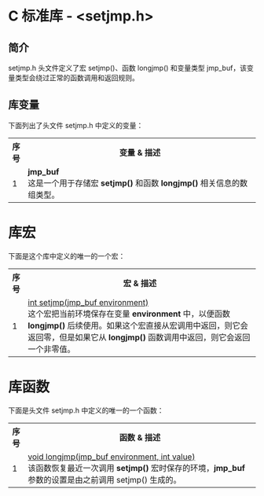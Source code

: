 # C 标准库 - <setjmp.h>

## 简介

setjmp.h 头文件定义了宏 setjmp()、函数 longjmp() 和变量类型 jmp_buf，该变量类型会绕过正常的函数调用和返回规则。

## 库变量

下面列出了头文件 setjmp.h 中定义的变量：

</p> <table > <tr><th style="width:5%">序号</th><th>变量 &amp; 描述</th></tr> <tr><td>1</td><td><b>jmp_buf </b><br />这是一个用于存储宏 <b>setjmp()</b> 和函数 <b>longjmp()</b> 相关信息的数组类型。</td></tr> </table> 

# 库宏

下面是这个库中定义的唯一的一个宏：

</p> <table > <tr><th style="width:5%">序号</th><th>宏 &amp; 描述</th></tr> <tr><td>1</td><td><a href="setjmp.md">int setjmp(jmp_buf environment)</a><br />这个宏把当前环境保存在变量 <b>environment</b> 中，以便函数 <b>longjmp()</b> 后续使用。如果这个宏直接从宏调用中返回，则它会返回零，但是如果它从 <b>longjmp()</b> 函数调用中返回，则它会返回一个非零值。</td></tr> </table> 

# 库函数

下面是头文件 setjmp.h 中定义的唯一的一个函数：

</p> <table > <tr><th style="width:5%">序号</th><th>函数 &amp; 描述</th></tr> <tr><td>1</td><td><a href="longjmp.md">void longjmp(jmp_buf environment, int value)</a><br />该函数恢复最近一次调用 <b>setjmp()</b> 宏时保存的环境，<b>jmp_buf</b> 参数的设置是由之前调用 setjmp() 生成的。</td></tr> </table> 